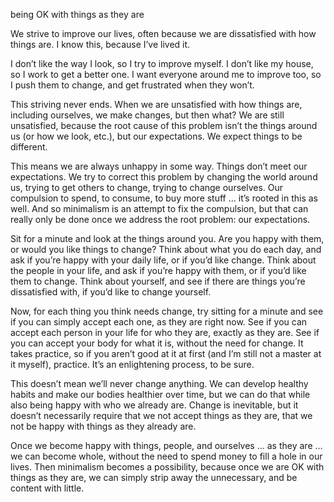 being OK with things as they are

We strive to improve our lives, often because we are dissatisfied with how
things are. I know this, because I’ve lived it.

I don’t like the way I look, so I try to improve myself. I don’t like my house,
so I work to get a better one. I want everyone around me to improve too, so I
push them to change, and get frustrated when they won’t.

This striving never ends. When we are unsatisfied with how things are,
including ourselves, we make changes, but then what? We are still unsatisfied,
because the root cause of this problem isn’t the things around us (or how we
look, etc.), but our expectations. We expect things to be different.

This means we are always unhappy in some way. Things don’t meet our
expectations. We try to correct this problem by changing the world around us,
trying to get others to change, trying to change ourselves. Our compulsion to
spend, to consume, to buy more stuff … it’s rooted in this as well. And so
minimalism is an attempt to fix the compulsion, but that can really only be
done once we address the root problem: our expectations.

Sit for a minute and look at the things around you. Are you happy with them, or
would you like things to change? Think about what you do each day, and ask if
you’re happy with your daily life, or if you’d like change. Think about the
people in your life, and ask if you’re happy with them, or if you’d like them
to change. Think about yourself, and see if there are things you’re
dissatisfied with, if you’d like to change yourself.

Now, for each thing you think needs change, try sitting for a minute and see if
you can simply accept each one, as they are right now. See if you can accept
each person in your life for who they are, exactly as they are. See if you can
accept your body for what it is, without the need for change. It takes
practice, so if you aren’t good at it at first (and I’m still not a master at
it myself), practice. It’s an enlightening process, to be sure.

This doesn’t mean we’ll never change anything. We can develop healthy habits
and make our bodies healthier over time, but we can do that while also being
happy with who we already are. Change is inevitable, but it doesn’t necessarily
require that we not accept things as they are, that we not be happy with things
as they already are.

Once we become happy with things, people, and ourselves … as they are … we can
become whole, without the need to spend money to fill a hole in our lives. Then
minimalism becomes a possibility, because once we are OK with things as they
are, we can simply strip away the unnecessary, and be content with little.
